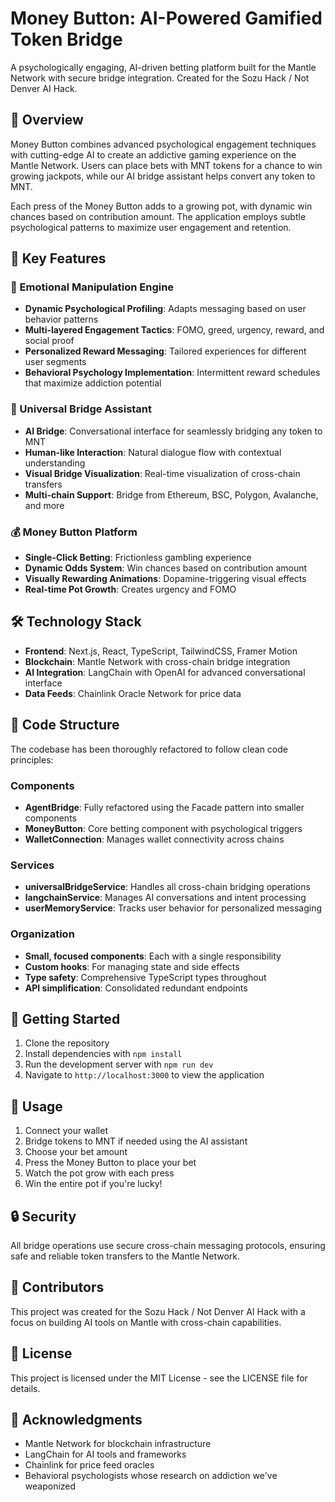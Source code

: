 # Money Button: AI-Powered Gamified Token Bridge

A psychologically engaging, AI-driven betting platform built for the Mantle Network with secure bridge integration. Created for the Sozu Hack / Not Denver AI Hack.

## 🔮 Overview

Money Button combines advanced psychological engagement techniques with cutting-edge AI to create an addictive gaming experience on the Mantle Network. Users can place bets with MNT tokens for a chance to win growing jackpots, while our AI bridge assistant helps convert any token to MNT.

Each press of the Money Button adds to a growing pot, with dynamic win chances based on contribution amount. The application employs subtle psychological patterns to maximize user engagement and retention.

## 🚀 Key Features

### 💫 Emotional Manipulation Engine
- **Dynamic Psychological Profiling**: Adapts messaging based on user behavior patterns
- **Multi-layered Engagement Tactics**: FOMO, greed, urgency, reward, and social proof
- **Personalized Reward Messaging**: Tailored experiences for different user segments
- **Behavioral Psychology Implementation**: Intermittent reward schedules that maximize addiction potential

### 🌉 Universal Bridge Assistant
- **AI Bridge**: Conversational interface for seamlessly bridging any token to MNT
- **Human-like Interaction**: Natural dialogue flow with contextual understanding
- **Visual Bridge Visualization**: Real-time visualization of cross-chain transfers
- **Multi-chain Support**: Bridge from Ethereum, BSC, Polygon, Avalanche, and more

### 💰 Money Button Platform
- **Single-Click Betting**: Frictionless gambling experience
- **Dynamic Odds System**: Win chances based on contribution amount
- **Visually Rewarding Animations**: Dopamine-triggering visual effects
- **Real-time Pot Growth**: Creates urgency and FOMO

## 🛠️ Technology Stack

- **Frontend**: Next.js, React, TypeScript, TailwindCSS, Framer Motion
- **Blockchain**: Mantle Network with cross-chain bridge integration
- **AI Integration**: LangChain with OpenAI for advanced conversational interface
- **Data Feeds**: Chainlink Oracle Network for price data

## 💎 Code Structure

The codebase has been thoroughly refactored to follow clean code principles:

### Components
- **AgentBridge**: Fully refactored using the Facade pattern into smaller components
- **MoneyButton**: Core betting component with psychological triggers
- **WalletConnection**: Manages wallet connectivity across chains

### Services
- **universalBridgeService**: Handles all cross-chain bridging operations
- **langchainService**: Manages AI conversations and intent processing
- **userMemoryService**: Tracks user behavior for personalized messaging

### Organization
- **Small, focused components**: Each with a single responsibility
- **Custom hooks**: For managing state and side effects
- **Type safety**: Comprehensive TypeScript types throughout
- **API simplification**: Consolidated redundant endpoints

## 🚀 Getting Started

1. Clone the repository
2. Install dependencies with `npm install`
3. Run the development server with `npm run dev`
4. Navigate to `http://localhost:3000` to view the application

## 📝 Usage

1. Connect your wallet
2. Bridge tokens to MNT if needed using the AI assistant
3. Choose your bet amount
4. Press the Money Button to place your bet
5. Watch the pot grow with each press
6. Win the entire pot if you're lucky!

## 🔒 Security

All bridge operations use secure cross-chain messaging protocols, ensuring safe and reliable token transfers to the Mantle Network.

## 👥 Contributors

This project was created for the Sozu Hack / Not Denver AI Hack with a focus on building AI tools on Mantle with cross-chain capabilities.

## 📄 License

This project is licensed under the MIT License - see the LICENSE file for details.

## 🙏 Acknowledgments

- Mantle Network for blockchain infrastructure
- LangChain for AI tools and frameworks
- Chainlink for price feed oracles
- Behavioral psychologists whose research on addiction we've weaponized

